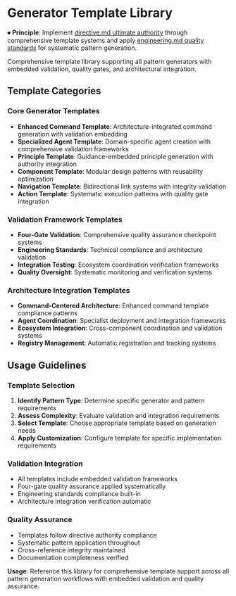# Generator Template Library

⏺ **Principle**: Implement [directive.md ultimate authority](../../principles/directive.md) through comprehensive template systems and apply [engineering.md quality standards](../../principles/engineering.md) for systematic pattern generation.

Comprehensive template library supporting all pattern generators with embedded validation, quality gates, and architectural integration.

## Template Categories

### Core Generator Templates
- **Enhanced Command Template**: Architecture-integrated command generation with validation embedding
- **Specialized Agent Template**: Domain-specific agent creation with comprehensive validation frameworks
- **Principle Template**: Guidance-embedded principle generation with authority integration
- **Component Template**: Modular design patterns with reusability optimization
- **Navigation Template**: Bidirectional link systems with integrity validation
- **Action Template**: Systematic execution patterns with quality gate integration

### Validation Framework Templates
- **Four-Gate Validation**: Comprehensive quality assurance checkpoint systems
- **Engineering Standards**: Technical compliance and architecture validation
- **Integration Testing**: Ecosystem coordination verification frameworks
- **Quality Oversight**: Systematic monitoring and verification systems

### Architecture Integration Templates
- **Command-Centered Architecture**: Enhanced command template compliance patterns
- **Agent Coordination**: Specialist deployment and integration frameworks
- **Ecosystem Integration**: Cross-component coordination and validation systems
- **Registry Management**: Automatic registration and tracking systems

## Usage Guidelines

### Template Selection
1. **Identify Pattern Type**: Determine specific generator and pattern requirements
2. **Assess Complexity**: Evaluate validation and integration requirements
3. **Select Template**: Choose appropriate template based on generation needs
4. **Apply Customization**: Configure template for specific implementation requirements

### Validation Integration
- All templates include embedded validation frameworks
- Four-gate quality assurance applied systematically
- Engineering standards compliance built-in
- Architecture integration verification automatic

### Quality Assurance
- Templates follow directive authority compliance
- Systematic pattern application throughout
- Cross-reference integrity maintained
- Documentation completeness verified

**Usage**: Reference this library for comprehensive template support across all pattern generation workflows with embedded validation and quality assurance.